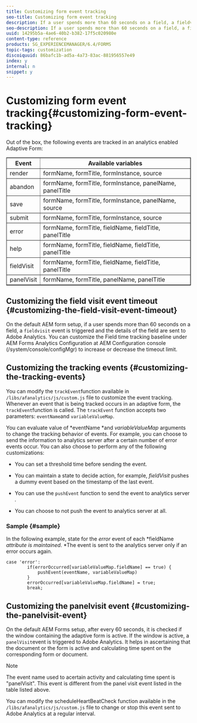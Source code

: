 ```yaml
---
title: Customizing form event tracking
seo-title: Customizing form event tracking
description: If a user spends more than 60 seconds on a field, a fieldvisit event is triggered and the details of the field are sent to Adobe SiteCatalyst.
seo-description: If a user spends more than 60 seconds on a field, a fieldvisit event is triggered and the details of the field are sent to Adobe SiteCatalyst.
uuid: 14295b5a-4ae6-40b2-b382-17f5c020980e
content-type: reference
products: SG_EXPERIENCEMANAGER/6.4/FORMS
topic-tags: customization
discoiquuid: 86bafc1b-ad5a-4a73-83ac-881956557e49
index: y
internal: n
snippet: y
---
```


# Customizing form event tracking{#customizing-form-event-tracking}

Out of the box, the following events are tracked in an analytics enabled Adaptive Form:

<table border="1" cellpadding="1" cellspacing="0" width="100%"> 
 <tbody> 
  <tr> 
   <th>Event</th> 
   <th>Available variables</th> 
  </tr> 
  <tr> 
   <td>render</td> 
   <td>formName, formTitle, formInstance, source</td> 
  </tr> 
  <tr> 
   <td>abandon</td> 
   <td>formName, formTitle, formInstance, panelName, panelTitle</td> 
  </tr> 
  <tr> 
   <td>save</td> 
   <td>formName, formTitle, formInstance, panelName, source</td> 
  </tr> 
  <tr> 
   <td>submit</td> 
   <td>formName, formTitle, formInstance, source</td> 
  </tr> 
  <tr> 
   <td>error</td> 
   <td>formName, formTitle, fieldName, fieldTitle, panelTitle</td> 
  </tr> 
  <tr> 
   <td>help</td> 
   <td>formName, formTitle, fieldName, fieldTitle, panelTitle</td> 
  </tr> 
  <tr> 
   <td>fieldVisit</td> 
   <td>formName, formTitle, fieldName, fieldTitle, panelTitle<br /> </td> 
  </tr> 
  <tr> 
   <td>panelVisit</td> 
   <td>formName, formTitle, panelName, panelTitle</td> 
  </tr> 
 </tbody> 
</table>

## Customizing the field visit event timeout {#customizing-the-field-visit-event-timeout}

On the default AEM form setup, if a user spends more than 60 seconds on a field, a `fieldvisit` event is triggered and the details of the field are sent to Adobe Analytics. You can customize the Field time tracking baseline under AEM Forms Analytics Configuration at AEM Configuration console (/system/console/configMgr) to increase or decrease the timeout limit.

## Customizing the tracking events {#customizing-the-tracking-events}

You can modify the `trackEvent`function available in `/libs/afanalytics/js/custom.js` file to customize the event tracking. Whenever an event that is being tracked occurs in an adaptive form, the `trackEvent`function is called. The `trackEvent` function accepts two parameters: `eventName`and `variableValueMap`.

You can evaluate value of *eventName *and *variableValueMap* arguments to change the tracking behavior of events. For example, you can choose to send the information to analytics server after a certain number of error events occur. You can also choose to perform any of the following customizations:

* You can set a threshold time before sending the event.  
* You can maintain a state to decide action, for example, *fieldVisit* pushes a dummy event based on the timestamp of the last event.
* You can use the `pushEvent` function to send the event to analytics server *.*

* You can choose to not push the event to analytics server at all.

### Sample {#sample}

In the following example, state for the *error* event of each *fieldName *attribute is maintained*. *The event is sent to the analytics server only if an error occurs again.

```
case 'error':
        if(errorOccurred[variableValueMap.fieldName] == true) {
            pushEvent(eventName, variableValueMap)
        }
        errorOccurred[variableValueMap.fieldName] = true;
        break;
```

## Customizing the panelvisit event {#customizing-the-panelvisit-event}

On the default AEM Forms setup, after every 60 seconds, it is checked if the window containing the adaptive form is active. If the window is active, a `panelVisit`event is triggered to Adobe Analytics. It helps in ascertaining that the document or the form is active and calculating time spent on the corresponding form or document.

>[!NOTE]
>
>The event name used to acertain activity and calculating time spent is "panelVisit". This event is different from the panel visit event listed in the table listed above.

You can modify the scheduleHeartBeatCheck function available in the `/libs/afanalytics/js/custom.js` file to change or stop this event sent to Adobe Analytics at a regular interval.
